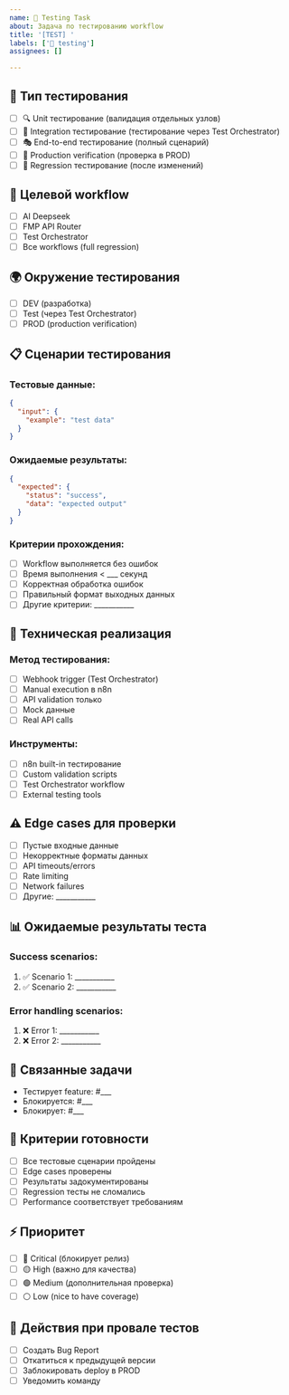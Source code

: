 ```yaml
---
name: 🧪 Testing Task
about: Задача по тестированию workflow
title: '[TEST] '
labels: ['🧪 testing']
assignees: []

---
```


## 🧪 Тип тестирования
- [ ] 🔍 Unit тестирование (валидация отдельных узлов)
- [ ] 🔗 Integration тестирование (тестирование через Test Orchestrator)
- [ ] 🎭 End-to-end тестирование (полный сценарий)
- [ ] 🚀 Production verification (проверка в PROD)
- [ ] 🔄 Regression тестирование (после изменений)

## 🎯 Целевой workflow
- [ ] AI Deepseek
- [ ] FMP API Router
- [ ] Test Orchestrator
- [ ] Все workflows (full regression)

## 🌍 Окружение тестирования
- [ ] DEV (разработка)
- [ ] Test (через Test Orchestrator)  
- [ ] PROD (production verification)

## 📋 Сценарии тестирования

### Тестовые данные:
```json
{
  "input": {
    "example": "test data"
  }
}
```

### Ожидаемые результаты:
```json
{
  "expected": {
    "status": "success",
    "data": "expected output"
  }
}
```

### Критерии прохождения:
- [ ] Workflow выполняется без ошибок
- [ ] Время выполнения < ___ секунд
- [ ] Корректная обработка ошибок
- [ ] Правильный формат выходных данных
- [ ] Другие критерии: ___________

## 🔧 Техническая реализация

### Метод тестирования:
- [ ] Webhook trigger (Test Orchestrator)
- [ ] Manual execution в n8n
- [ ] API validation только
- [ ] Mock данные
- [ ] Real API calls

### Инструменты:
- [ ] n8n built-in тестирование
- [ ] Custom validation scripts
- [ ] Test Orchestrator workflow
- [ ] External testing tools

## ⚠️ Edge cases для проверки
- [ ] Пустые входные данные
- [ ] Некорректные форматы данных
- [ ] API timeouts/errors
- [ ] Rate limiting
- [ ] Network failures
- [ ] Другие: ___________

## 📊 Ожидаемые результаты теста

### Success scenarios:
1. ✅ Scenario 1: ___________
2. ✅ Scenario 2: ___________

### Error handling scenarios:
1. ❌ Error 1: ___________  
2. ❌ Error 2: ___________

## 🔄 Связанные задачи
- Тестирует feature: #___
- Блокируется: #___
- Блокирует: #___

## 📅 Критерии готовности
- [ ] Все тестовые сценарии пройдены
- [ ] Edge cases проверены
- [ ] Результаты задокументированы
- [ ] Regression тесты не сломались
- [ ] Performance соответствует требованиям

## ⚡ Приоритет
- [ ] 🔴 Critical (блокирует релиз)
- [ ] 🟡 High (важно для качества)
- [ ] 🟢 Medium (дополнительная проверка)
- [ ] ⚪ Low (nice to have coverage)

## 🚨 Действия при провале тестов
- [ ] Создать Bug Report
- [ ] Откатиться к предыдущей версии
- [ ] Заблокировать deploy в PROD
- [ ] Уведомить команду